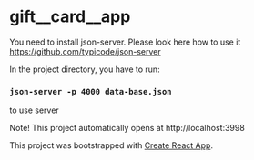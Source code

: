 # gift__card__app

You need to install json-server.
Please look here how to use it https://github.com/typicode/json-server

In the project directory, you have to run:

### `json-server -p 4000 data-base.json`
to use server

Note! This project automatically opens at http://localhost:3998


This project was bootstrapped with [Create React App](https://github.com/facebook/create-react-app).

